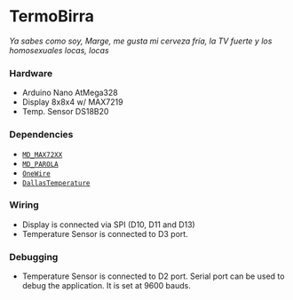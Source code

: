 # TermoBirra

_Ya sabes como soy, Marge, me gusta mi cerveza fría, la TV fuerte y los homosexuales locas, locas_

### Hardware
- Arduino Nano AtMega328
- Display 8x8x4 w/ MAX7219
- Temp. Sensor DS18B20

### Dependencies
- [`MD_MAX72XX`](https://github.com/MajicDesigns/MD_MAX72XX)
- [`MD_PAROLA`](https://github.com/MajicDesigns/MD_Parola)
- [`OneWire`](https://github.com/PaulStoffregen/OneWire)
- [`DallasTemperature`](https://github.com/milesburton/Arduino-Temperature-Control-Library)

### Wiring
- Display is connected via SPI (D10, D11 and D13)
- Temperature Sensor is connected to D3 port. 

### Debugging
- Temperature Sensor is connected to D2 port. 
Serial port can be used to debug the application.
It is set at 9600 bauds.
